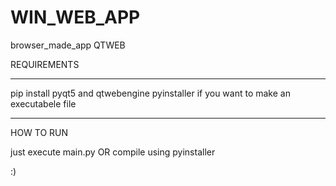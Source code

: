 # WIN_WEB_APP
browser_made_app QTWEB

REQUIREMENTS
___________
pip install pyqt5 and qtwebengine
pyinstaller if you want to make an executabele file

_______________
HOW TO RUN

just execute main.py
OR compile using pyinstaller

:)
